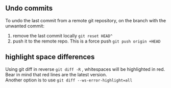 ## Undo commits
To undo the last commit from a remote git repository, on the branch with the unwanted commit:
1. remove the last commit locally `git reset HEAD^`
2. push it to the remote repo. This is a force push `git push origin +HEAD`

## highlight space differences
Using git diff in reverse `git diff -R` , whitespaces will be highlighted in red. Bear in mind that red lines are the latest version.  
Another option is to use `git diff --ws-error-highlight=all`
